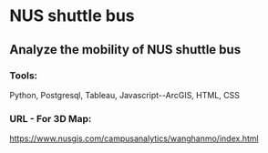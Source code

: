 # NUS shuttle bus

## Analyze the mobility of NUS shuttle bus

### Tools:
Python, Postgresql, Tableau, Javascript--ArcGIS, HTML, CSS

### URL - For 3D Map:
https://www.nusgis.com/campusanalytics/wanghanmo/index.html
